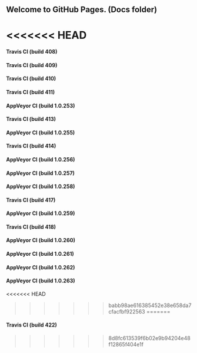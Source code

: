 ## Welcome to GitHub Pages. (Docs folder)
<<<<<<< HEAD
=======

#### Travis CI (build 408)

#### Travis CI (build 409)

#### Travis CI (build 410)

#### Travis CI (build 411)

#### AppVeyor CI (build 1.0.253)

#### Travis CI (build 413)

#### AppVeyor CI (build 1.0.255)

#### Travis CI (build 414)

#### AppVeyor CI (build 1.0.256)

#### AppVeyor CI (build 1.0.257)

#### AppVeyor CI (build 1.0.258)

#### Travis CI (build 417)

#### AppVeyor CI (build 1.0.259)

#### Travis CI (build 418)

#### AppVeyor CI (build 1.0.260)

#### AppVeyor CI (build 1.0.261)

#### AppVeyor CI (build 1.0.262)

#### AppVeyor CI (build 1.0.263)
<<<<<<< HEAD
>>>>>>> babb98ae616385452e38e658da7cfacfbf922563
=======

#### Travis CI (build 422)
>>>>>>> 8d8fc613539f6b02e9b94204e48f12865f404e1f
